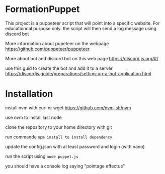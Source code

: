 # FormationPuppet
This project is a puppeteer script that will point into a specific website.
For educationnal purpose only.
the script will then send a log message using discord bot

More information about pupeteer on the webpage
https://github.com/puppeteer/puppeteer

More about bot and discord bot on this web page
https://discord.js.org/#/ 

use this guid to create the bot and add it to a server
https://discordjs.guide/preparations/setting-up-a-bot-application.html

# Installation

install nvm with curl or wget https://github.com/nvm-sh/nvm

use nvm to install last node

clone the repository to your home directory with git

run commande  `npm install to install dependency `

update the config.json with at least password and login (with nano)

run the script using  `node puppet.js `

you should have a console log saying "pointage effectué"





